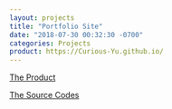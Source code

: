 ```yaml
---
layout: projects
title: "Portfolio Site"
date: "2018-07-30 00:32:30 -0700"
categories: Projects
product: https://Curious-Yu.github.io/
---
```



[The Product](https://Curious-Yu.github.io/)

[The Source Codes](https://github.com/Curious-Yu/Curious-Yu.github.io)
